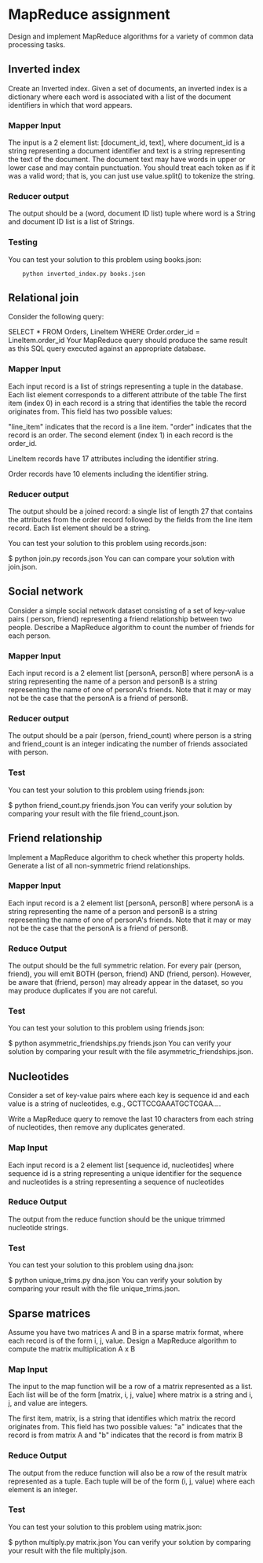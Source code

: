 MapReduce assignment
====================

Design and implement MapReduce algorithms for a variety of common data processing tasks.  

Inverted index
---------------------

Create an Inverted index. Given a set of 
documents, an inverted index is a dictionary 
where each word is associated with a list of 
the document identifiers in which that word 
appears.

### Mapper Input

The input is a 2 element list: 
[document_id, text], where document_id is a 
string representing a document identifier 
and text is a string representing the text 
of the document. The document text may have 
words in upper or lower case and may contain 
punctuation. You should treat each token 
as if it was a valid word; that is, you can just use value.split() to tokenize the string.

### Reducer output

The output should be a (word, document ID list) tuple where word is a String and document ID list is a list of Strings.

### Testing
You can test your solution to this problem using books.json:

        python inverted_index.py books.json


Relational join
----------------

Consider the following query:

SELECT * 
FROM Orders, LineItem 
WHERE Order.order_id = LineItem.order_id
Your MapReduce query should produce the 
same result as this SQL query executed 
against an appropriate database.

### Mapper Input

Each input record is a list of strings 
representing a tuple in the database. Each
 list element corresponds to a different 
 attribute of the table
The first item (index 0) in each record is a
 string that identifies the table the record originates from. This field has two 
 possible values:

"line_item" indicates that the record is a line item.
"order" indicates that the record is an order.
The second element (index 1) in each record is the order_id.

LineItem records have 17 attributes including the identifier string.

Order records have 10 elements including the identifier string.

### Reducer output

The output should be a joined record: a 
single list of length 27 that contains the 
attributes from the order record followed by 
the fields from the line item record. Each 
list element should be a string.

You can test your solution to this problem 
using records.json:

$ python join.py records.json
You can can compare your solution with join.json.


Social network
---------------
Consider a simple social network dataset 
consisting of a set of key-value pairs (
person, friend) representing a friend 
relationship between two people. Describe a 
MapReduce algorithm to count the number of 
friends for each person.

### Mapper Input

Each input record is a 2 element list 
[personA, personB] where personA is a string 
representing the name of a person and 
personB is a string representing the name of 
one of personA's friends. Note that it may 
or may not be the case that the personA is a 
friend of personB.

### Reducer output

The output should be a pair 
(person, friend_count) where person is a 
string and friend_count is an integer 
indicating the number of friends associated 
with person.

### Test

You can test your solution to this problem 
using friends.json:

$ python friend_count.py friends.json
You can verify your solution by comparing 
your result with the file friend_count.json.

Friend relationship
--------------------

Implement a MapReduce 
algorithm to check whether this property 
holds. Generate a list of all non-symmetric 
friend relationships.

### Mapper Input

Each input record is a 2 element list 
[personA, personB] where personA is a string 
representing the name of a person and 
personB is a string representing the name of 
one of personA's friends. Note that it may 
or may not be the case that the personA is a 
friend of personB.

### Reduce Output

The output should be the full symmetric 
relation. For every pair (person, friend), 
you will emit BOTH (person, friend) AND 
(friend, person). However, be aware that 
(friend, person) may already appear in the 
dataset, so you may produce duplicates if 
you are not careful.

### Test

You can test your solution to this problem 
using friends.json:

$ python asymmetric_friendships.py friends.json
You can verify your solution by comparing your result with the file asymmetric_friendships.json.


Nucleotides
------------

Consider a set of key-value pairs where each 
key is sequence id and each value is a 
string of nucleotides, e.g., 
GCTTCCGAAATGCTCGAA....

Write a MapReduce query to remove the last 
10 characters from each string of 
nucleotides, then remove any duplicates 
generated.

### Map Input
Each input record is a 2 element list 
[sequence id, nucleotides] where sequence id 
is a string representing a unique identifier 
for the sequence and nucleotides is a string 
representing a sequence of nucleotides

### Reduce Output
The output from the reduce function should 
be the unique trimmed nucleotide strings.


### Test
You can test your solution to this problem 
using dna.json:

$ python unique_trims.py dna.json
You can verify your solution by comparing 
your result with the file unique_trims.json.


Sparse matrices
-----------------

Assume you have two matrices A and B in a 
sparse matrix format, where each record is 
of the form i, j, value. Design a MapReduce 
algorithm to compute the matrix 
multiplication A x B

### Map Input
The input to the map function will be a row 
of a matrix represented as a list. Each list 
will be of the form [matrix, i, j, value] 
where matrix is a string and i, j, and value 
are integers.


The first item, matrix, is a string that 
identifies which matrix the record 
originates from. This field has two possible 
values: "a" indicates that the record is 
from matrix A and "b" indicates that the 
record is from matrix B

### Reduce Output
The output from the reduce function will 
also be a row of the result matrix 
represented as a tuple. Each tuple will be 
of the form (i, j, value) where each element 
is an integer.


### Test

You can test your solution to this problem 
using matrix.json:

$ python multiply.py matrix.json
You can verify your solution by comparing 
your result with the file multiply.json.


